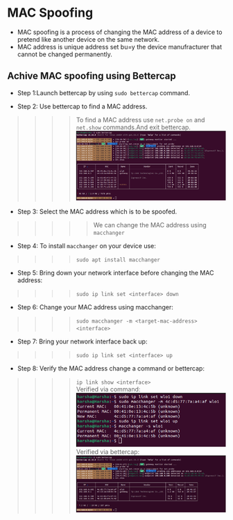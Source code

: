 # MAC Spoofing

+ MAC spoofing is a process of changing the MAC address of a device to pretend like another device on the same network.  
+ MAC address is unique address set bu=y the device manufracturer that cannot be changed permanently.  

## Achive MAC spoofing using Bettercap

+ Step 1:Launch bettercap by using `sudo bettercap` command.  

+ Step 2: Use bettercap to find a MAC address.  

>>>>To find a MAC address use `net.probe on` and `net.show` commands.And exit bettercap.
>>>>![MAC1](images/MAC1.png)  

+ Step 3: Select the MAC address which is to be spoofed.  

>>>>>We can change the MAC address using `macchanger`

+ Step 4: To install `macchanger` on your device use:  

>>>>`sudo apt install macchanger`  

+ Step 5: Bring down your network interface before changing the MAC address:

>>>>`sudo ip link set <interface> down`

+ Step 6: Change your MAC address using macchanger:

>>>>`sudo macchanger -m <target-mac-address> <interface>`

+ Step 7: Bring your network interface back up:

>>>>`sudo ip link set <interface> up`

+ Step 8: Verify the MAC address change a command or bettercap:

>>>>`ip link show <interface>`  
Verified via command:  
![MAC2](images/MAC2.png)
Verified via bettercap:  
![MAC3](images/MAC3.png)